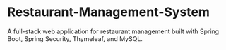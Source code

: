 # Restaurant-Management-System
A full-stack web application for restaurant management built with Spring Boot, Spring Security, Thymeleaf, and MySQL.
